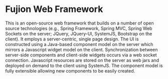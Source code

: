 # Fujion Web Framework

This is an open-source web framework that builds on a number of open source technologies (e.g., Spring Framework, Spring MVC, Spring Web Sockets on the server; JQuery, JQuery-UI, SystemJS, Bootstrap on the client).  It employs a server-centric, single page design.  The UI is constructed using a Java-based component model on the server which mirrors a Javascript widget model on the client.  Synchronization between server-side components and client-side widgets occurs via a web socket connection.  Javascript resources are stored on the server as web jars and deployed on demand to the client using SystemJS.  The component model is fully extensible allowing new components to be easily created.  